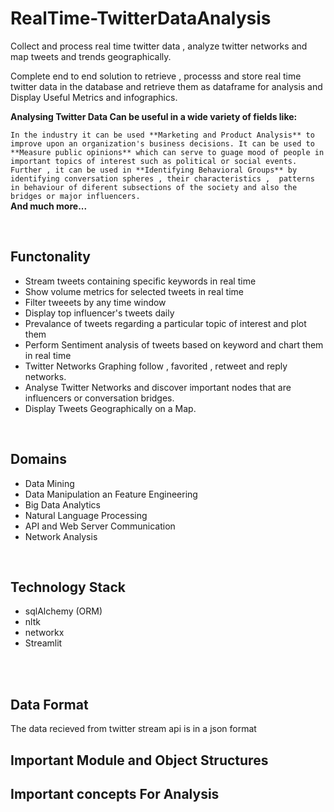 # RealTime-TwitterDataAnalysis
Collect and process real time twitter data , analyze twitter networks and map tweets and trends geographically.

Complete end to end solution to retrieve , processs and store real time twitter data in the database and retrieve them as dataframe for analysis
and Display Useful Metrics and infographics.

**Analysing Twitter Data Can be useful in a wide variety of fields like:**

`In the industry it can be used **Marketing and Product Analysis** to improve upon an organization's business decisions. It can be used to **Measure public opinions** which can serve to guage mood of people in important topics of interest such as political or social events. Further , it can be used in **Identifying Behavioral Groups** by identifying conversation spheres , their characteristics ,  patterns in behaviour of diferent subsections of the society and also the bridges or major influencers.`\
**And much more...**

<br>

## **Functonality**
- Stream tweets containing specific keywords in real time
- Show volume metrics for selected tweets in real time
- Filter tweeets by any time window
- Display top influencer's tweets daily
- Prevalance of tweets regarding a particular topic of interest and plot them
- Perform Sentiment analysis of tweets based on keyword and chart them in real time
- Twitter Networks Graphing follow , favorited , retweet and reply networks.
- Analyse Twitter Networks and discover important nodes that are influencers or conversation bridges.
- Display Tweets Geographically on a Map.

<br>



## Domains

- Data Mining
- Data Manipulation an Feature Engineering
- Big Data Analytics
- Natural Language Processing
- API and Web Server Communication
- Network Analysis

<br>


## Technology Stack

- sqlAlchemy (ORM)
- nltk
- networkx
- Streamlit

<br>
<br>

## Data Format

The data recieved from twitter stream api is in a json format

## Important Module and Object Structures

## Important concepts For Analysis
